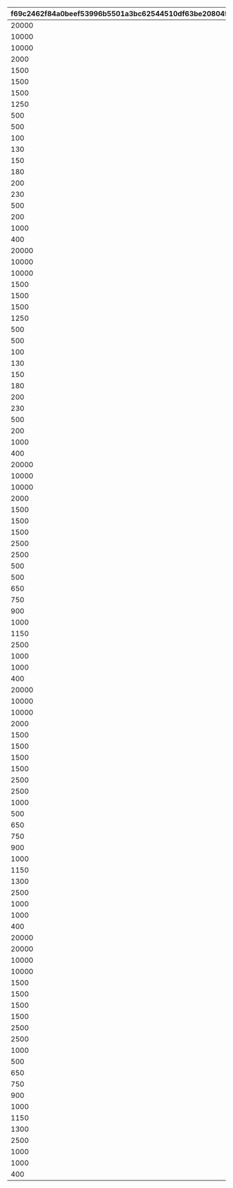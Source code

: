|f69c2462f84a0beef53996b5501a3bc62544510df63be20804f4efaeb37224f9|c6716b3cd5be4aa15c6924a1daad37550c27054c161c28840e16ebb0aee18901|5752d03558c17fa3a9a53a4337c7a44694caea4cf291cfeb2873ed60dd4f40ab|7009b0c653fcc7fc52b4959eea44f50df0e30af7b96e30da817c133ac52923f1|8221c9f098d23d887ec762af2b478634e47e234095be5162255098dac6581c1d|57a29cc63fced3886b52b184852c05e6be483f1fb0a845e1f31650cab13fbb65|722f7916ece2733ac44c6be013ab33f493f91e94857f1e85590222e2dda28e09|9ecc127041a508f83249ca0c72aa7bf4e2f79d9c3a59413797aed6951527c8dc|
| --- | --- | --- | --- | --- | --- | --- | --- |
|20000|1|96001|2|21952|1|1|1|
|10000|1|96001|2|21904|2|1|1|
|10000|1|96001|2|41000|3|1|1|
|2000|1|96001|2|31803|4|5|5|
|1500|1|96001|2|31215|5|5|5|
|1500|1|96001|2|31210|6|5|5|
|1500|1|96001|2|31211|7|5|5|
|1250|1|96001|2|90005|8|5|10|
|500|1|96001|4|140001|9|10|20|
|500|1|96001|2|25001|10|5|10|
|100|1|96001|4|150003|11|5|5|
|130|1|96001|4|150004|12|5|5|
|150|1|96001|4|150005|13|5|5|
|180|1|96001|4|150006|14|5|5|
|200|1|96001|4|150007|15|5|5|
|230|1|96001|4|150008|16|5|5|
|500|1|96001|2|20004|17|100|5|
|200|1|96001|2|22003|18|100|5|
|1000|1|96001|2|20004|19|100|0|
|400|1|96001|2|22003|20|100|0|
|20000|2|96002|2|21952|21|1|1|
|10000|2|96002|2|21904|22|1|1|
|10000|2|96002|2|41000|23|1|1|
|1500|2|96002|2|31233|24|5|5|
|1500|2|96002|2|31229|25|5|5|
|1500|2|96002|2|31225|26|5|5|
|1250|2|96002|2|90005|27|5|10|
|500|2|96002|4|140001|28|10|20|
|500|2|96002|2|25001|29|5|10|
|100|2|96002|4|150003|30|5|5|
|130|2|96002|4|150004|31|5|5|
|150|2|96002|4|150005|32|5|5|
|180|2|96002|4|150006|33|5|5|
|200|2|96002|4|150007|34|5|5|
|230|2|96002|4|150008|35|5|5|
|500|2|96002|2|20004|36|100|5|
|200|2|96002|2|22003|37|100|5|
|1000|2|96002|2|20004|38|100|0|
|400|2|96002|2|22003|39|100|0|
|20000|3|96003|2|21952|40|1|1|
|10000|3|96003|2|21905|41|1|1|
|10000|3|96003|2|41000|42|1|1|
|2000|3|96003|2|31805|43|5|5|
|1500|3|96003|2|31240|44|5|5|
|1500|3|96003|2|31238|45|5|5|
|1500|3|96003|2|31236|46|5|5|
|2500|3|96003|2|90005|47|10|5|
|2500|3|96003|4|140001|48|50|5|
|500|3|96003|2|25001|49|5|5|
|500|3|96003|4|150003|50|30|5|
|650|3|96003|4|150004|51|30|5|
|750|3|96003|4|150005|52|30|5|
|900|3|96003|4|150006|53|30|5|
|1000|3|96003|4|150007|54|30|5|
|1150|3|96003|4|150008|55|30|5|
|2500|3|96003|2|20004|56|500|5|
|1000|3|96003|2|22003|57|500|5|
|1000|3|96003|2|20004|58|100|0|
|400|3|96003|2|22003|59|100|0|
|20000|4|96004|2|21952|60|1|1|
|10000|4|96004|2|21905|61|1|1|
|10000|4|96004|2|41000|62|1|2|
|2000|4|96004|2|31807|63|5|5|
|1500|4|96004|2|31245|64|5|5|
|1500|4|96004|2|31248|65|5|5|
|1500|4|96004|2|31250|66|5|5|
|1500|4|96004|2|31091|67|5|5|
|2500|4|96004|2|90005|68|10|5|
|2500|4|96004|4|140001|69|50|10|
|1000|4|96004|2|25001|70|10|10|
|500|4|96004|4|150003|71|30|5|
|650|4|96004|4|150004|72|30|5|
|750|4|96004|4|150005|73|30|5|
|900|4|96004|4|150006|74|30|5|
|1000|4|96004|4|150007|75|30|5|
|1150|4|96004|4|150008|76|30|5|
|1300|4|96004|4|150009|77|30|5|
|2500|4|96004|2|20004|78|500|5|
|1000|4|96004|2|22003|79|500|5|
|1000|4|96004|2|20004|80|100|0|
|400|4|96004|2|22003|81|100|0|
|20000|5|96005|2|25101|82|1|1|
|20000|5|96005|2|21952|83|1|1|
|10000|5|96005|2|21905|84|1|1|
|10000|5|96005|2|41000|85|1|2|
|1500|5|96005|2|31200|86|5|5|
|1500|5|96005|2|31253|87|5|5|
|1500|5|96005|2|31255|88|5|5|
|1500|5|96005|2|31256|89|5|5|
|2500|5|96005|2|90005|90|10|5|
|2500|5|96005|4|140001|91|50|10|
|1000|5|96005|2|25001|92|10|10|
|500|5|96005|4|150003|93|30|5|
|650|5|96005|4|150004|94|30|5|
|750|5|96005|4|150005|95|30|5|
|900|5|96005|4|150006|96|30|5|
|1000|5|96005|4|150007|97|30|5|
|1150|5|96005|4|150008|98|30|5|
|1300|5|96005|4|150009|99|30|5|
|2500|5|96005|2|20004|100|500|5|
|1000|5|96005|2|22003|101|500|5|
|1000|5|96005|2|20004|102|100|0|
|400|5|96005|2|22003|103|100|0|